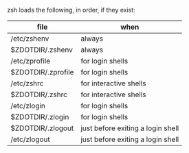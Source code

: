 zsh loads the following, in order, if they exist:

file    | when
--------|------
/etc/zshenv        | always
$ZDOTDIR/.zshenv   | always
/etc/zprofile      | for login shells
$ZDOTDIR/.zprofile | for login shells
/etc/zshrc         | for interactive shells
$ZDOTDIR/.zshrc    | for interactive shells
/etc/zlogin        | for login shells
$ZDOTDIR/.zlogin   | for login shells
$ZDOTDIR/.zlogout  | just before exiting a login shell
/etc/zlogout       | just before exiting a login shell